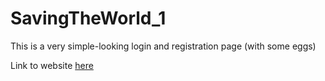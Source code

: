 # SavingTheWorld_1

This is a very simple-looking login and registration page (with some eggs) 

Link to website [here](https://SavingTheWorld1-1.phuc-chuongchuo.repl.co)
